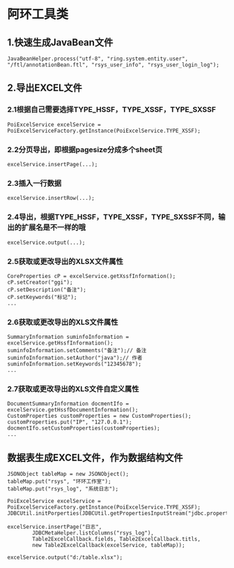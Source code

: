 # 阿环工具类
## 1.快速生成JavaBean文件
```
JavaBeanHelper.process("utf-8", "ring.system.entity.user", "/ftl/annotationBean.ftl", "rsys_user_info", "rsys_user_login_log");
```
## 2.导出EXCEL文件
### 2.1根据自己需要选择TYPE_HSSF，TYPE_XSSF，TYPE_SXSSF
```
PoiExcelService excelService = PoiExcelServiceFactory.getInstance(PoiExcelService.TYPE_XSSF);
```
### 2.2分页导出，即根据pagesize分成多个sheet页
```
excelService.insertPage(...);
```
### 2.3插入一行数据
```
excelService.insertRow(...);
```
### 2.4导出，根据TYPE_HSSF，TYPE_XSSF，TYPE_SXSSF不同，输出的扩展名是不一样的哦
```
excelService.output(...);
```
### 2.5获取或更改导出的XLSX文件属性
```
CoreProperties cP = excelService.getXssfInformation();
cP.setCreator("ggi");
cP.setDescription("备注");
cP.setKeywords("标记");
...
```

### 2.6获取或更改导出的XLS文件属性
```
SummaryInformation suminfoInformation = excelService.getHssfInformation();
suminfoInformation.setComments("备注");// 备注
suminfoInformation.setAuthor("java");// 作者
suminfoInformation.setKeywords("12345678");
...
```
### 2.7获取或更改导出的XLS文件自定义属性
```
DocumentSummaryInformation docmentIfo = excelService.getHssfDocumentInformation();
CustomProperties customProperties = new CustomProperties();
customProperties.put("IP", "127.0.0.1");
docmentIfo.setCustomProperties(customProperties);
...
```

## 数据表生成EXCEL文件，作为数据结构文件
```
JSONObject tableMap = new JSONObject();
tableMap.put("rsys", "环环工作室");
tableMap.put("rsys_log", "系统日志");

PoiExcelService excelService = PoiExcelServiceFactory.getInstance(PoiExcelService.TYPE_XSSF);
JDBCUtil.initPorperties(JDBCUtil.getPropertiesInputStream("jdbc.properties"));

excelService.insertPage("日志", 
		JDBCMetaHelper.listColumns("rsys_log"), 
		Table2ExcelCallback.fields, Table2ExcelCallback.titls, 
		new Table2ExcelCallback(excelService, tableMap));

excelService.output("d:/table.xlsx");
```
